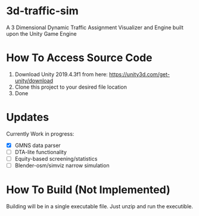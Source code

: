 # 3d-traffic-sim
A 3 Dimensional Dynamic Traffic Assignment Visualizer and Engine built upon the Unity Game Engine


# How To Access Source Code
1) Download Unity 2019.4.3f1 from here: https://unity3d.com/get-unity/download
2) Clone this project to your desired file location
3) Done
# Updates
Currently Work in progress:
- [x] GMNS data parser
- [ ] DTA-lite functionality
- [ ] Equity-based screening/statistics
- [ ] Blender-osm/simviz narrow simulation
# How To Build (Not Implemented)
Building will be in a single executable file. Just unzip and run the executible. 
